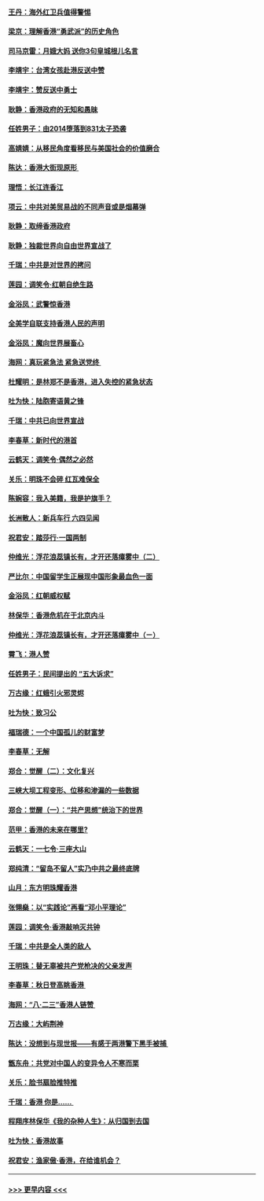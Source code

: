 #### [王丹：海外红卫兵值得警惕](../pages/nsc993/n11498138.md?t=09042233) 
#### [梁京：理解香港“勇武派”的历史角色](../pages/nsc993/n11498006.md?t=09042233) 
#### [司马京雷：月娥大妈  送你3句皇城根儿名言](../pages/nsc993/n11497885.md?t=09042233) 
#### [李靖宇：台湾女孩赴港反送中赞](../pages/nsc993/n11497721.md?t=09042233) 
#### [李靖宇：赞反送中勇士](../pages/nsc993/n11497452.md?t=09042233) 
#### [耿静：香港政府的无知和愚昧](../pages/nsc993/n11494238.md?t=09042233) 
#### [任姓男子：由2014堕落到831太子恐袭](../pages/nsc993/n11496683.md?t=09042233) 
#### [高婧婧：从移民角度看移民与美国社会的价值磨合](../pages/nsc993/n11495757.md?t=09042233) 
#### [陈达：香港大街现原形 ](../pages/nsc993/n11495441.md?t=09042233) 
#### [理悟：长江连香江](../pages/nsc993/n11495377.md?t=09042233) 
#### [项云：中共对美贸易战的不同声音或是烟幕弹](../pages/nsc993/n11494929.md?t=09042233) 
#### [耿静：取缔香港政府](../pages/nsc993/n11494218.md?t=09042233) 
#### [耿静：独裁世界向自由世界宣战了](../pages/nsc993/n11494190.md?t=09042233) 
#### [千瑞：中共是对世界的拷问](../pages/nsc993/n11493021.md?t=09042233) 
#### [莲园：调笑令‧红朝自绝生路](../pages/nsc993/n11493011.md?t=09042233) 
#### [金浴凤：武警惊香港](../pages/nsc993/n11492994.md?t=09042233) 
#### [全美学自联支持香港人民的声明](../pages/nsc993/n11492630.md?t=09042233) 
#### [金浴凤：魔向世界展畜心](../pages/nsc993/n11492599.md?t=09042233) 
#### [海网：真玩紧急法 紧急送党终 ](../pages/nsc993/n11492535.md?t=09042233) 
#### [杜耀明：是林郑不是香港，进入失控的紧急状态](../pages/nsc993/n11491420.md?t=09042233) 
#### [吐为快：陆胞寄语黄之锋](../pages/nsc993/n11491117.md?t=09042233) 
#### [千瑞：中共已向世界宣战](../pages/nsc993/n11490123.md?t=09042233) 
#### [李春草：新时代的港首](../pages/nsc993/n11489864.md?t=09042233) 
#### [云鹤天：调笑令·偶然之必然](../pages/nsc993/n11489701.md?t=09042233) 
#### [关乐：明珠不会碎 红瓦难保全](../pages/nsc993/n11489647.md?t=09042233) 
#### [陈婉容：我入美籍，我是护旗手？](../pages/nsc993/n11487908.md?t=09042233) 
#### [长洲散人：新兵车行 六四见闻](../pages/nsc993/n11487729.md?t=09042233) 
#### [祝君安：踏莎行‧一国两制](../pages/nsc993/n11487699.md?t=09042233) 
#### [仲维光：浮花浪蕊镇长有，才开还落瘴雾中（二）](../pages/nsc993/n11483286.md?t=09042233) 
#### [严比尔：中国留学生正展现中国形象最血色一面](../pages/nsc993/n11485145.md?t=09042233) 
#### [金浴凤：红朝威权赋](../pages/nsc993/n11485191.md?t=09042233) 
#### [林保华：香港危机在于北京内斗](../pages/nsc993/n11484593.md?t=09042233) 
#### [仲维光：浮花浪蕊镇长有，才开还落瘴雾中（ㄧ）](../pages/nsc993/n11483259.md?t=09042233) 
#### [霄飞：港人赞](../pages/nsc993/n11482957.md?t=09042233) 
#### [任姓男子：民间提出的 “五大诉求”](../pages/nsc993/n11482897.md?t=09042233) 
#### [万古缘：红蛾引火邪灵烬](../pages/nsc993/n11482886.md?t=09042233) 
#### [吐为快：致习公](../pages/nsc993/n11482867.md?t=09042233) 
#### [福瑞德：一个中国孤儿的财富梦](../pages/nsc993/n11482817.md?t=09042233) 
#### [李春草：无解](../pages/nsc993/n11482791.md?t=09042233) 
#### [郑合：觉醒（二）：文化复兴](../pages/nsc993/n11478025.md?t=09042233) 
#### [三峡大坝工程变形、位移和渗漏的一些数据](../pages/nsc993/n11478232.md?t=09042233) 
#### [郑合：觉醒（一）：“共产思想”统治下的世界](../pages/nsc993/n11477663.md?t=09042233) 
#### [范甲：香港的未来在哪里?](../pages/nsc993/n11477249.md?t=09042233) 
#### [云鹤天：一七令·三座大山](../pages/nsc993/n11477192.md?t=09042233) 
#### [郑纯清：“留岛不留人”实乃中共之最终底牌](../pages/nsc993/n11476160.md?t=09042233) 
#### [山月：东方明珠耀香港](../pages/nsc993/n11476077.md?t=09042233) 
#### [张翎燊：以“实践论”再看“邓小平理论”](../pages/nsc993/n11475733.md?t=09042233) 
#### [莲园：调笑令‧香港敲响灭共钟](../pages/nsc993/n11475723.md?t=09042233) 
#### [千瑞：中共是全人类的敌人](../pages/nsc993/n11475329.md?t=09042233) 
#### [王明珠：替无辜被共产党枪决的父亲发声](../pages/nsc993/n11474570.md?t=09042233) 
#### [李春草：秋日登高眺香港 ](../pages/nsc993/n11474491.md?t=09042233) 
#### [海网：“八·二三”香港人链赞 ](../pages/nsc993/n11474538.md?t=09042233) 
#### [万古缘：大屿荆神](../pages/nsc993/n11474401.md?t=09042233) 
#### [陈达：没想到与现世报——有感于两港警下黑手被捕 ](../pages/nsc993/n11472557.md?t=09042233) 
#### [甑东舟：共党对中国人的变异令人不寒而栗](../pages/nsc993/n11472496.md?t=09042233) 
#### [关乐：脸书扇脸推特推](../pages/nsc993/n11472488.md?t=09042233) 
#### [千瑞：香港  你是…… ](../pages/nsc993/n11472459.md?t=09042233) 
#### [程翔序林保华《我的杂种人生》：从归国到去国](../pages/nsc993/n11472369.md?t=09042233) 
#### [吐为快：香港故事](../pages/nsc993/n11471931.md?t=09042233) 
#### [祝君安：渔家傲‧香港，在给谁机会？](../pages/nsc993/n11469718.md?t=09042233) 

----
#### [ >>> 更早内容 <<< ](../indexes/nsc993-earlier.md)
